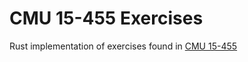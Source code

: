 # CMU 15-455 Exercises

Rust implementation of exercises found in [CMU 15-455](https://15445.courses.cs.cmu.edu/fall2024/assignments.html)
